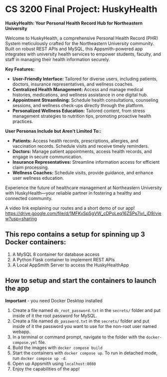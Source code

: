 # CS 3200 Final Project: HuskyHealth

**HuskyHealth: Your Personal Health Record Hub for Northeastern University**

Welcome to HuskyHealth, a comprehensive Personal Health Record (PHR) System meticulously crafted for the Northeastern University community. Built on robust REST APIs and MySQL, this Appsmith-powered app integrates with university health services to empower students, faculty, and staff in managing their health information securely.

**Key Features:**
- **User-Friendly Interface:** Tailored for diverse users, including patients, doctors, insurance representatives, and wellness coaches.
- **Centralized Health Management:** Access and manage medical histories, medications, and wellness assistance in one digital hub.
- **Appointment Streamlining:** Schedule health consultations, counseling sessions, and wellness check-ups directly through the platform.
- **Personalized Wellness Education:** Tailored content, from stress management strategies to nutrition tips, promoting proactive health practices.

**User Personas Include but Aren't Limited To::**
- **Patients:** Access health records, prescriptions, allergies, and vaccination records. Schedule visits and receive timely reminders.
- **Doctors:** Manage patient appointments, access health records, and engage in secure communication.
- **Insurance Representatives:** Streamline information access for efficient claim processing.
- **Wellness Coaches:** Schedule visits, provide guidance, and enhance user wellness education.

Experience the future of healthcare management at Northeastern University with HuskyHealth—your reliable partner in fostering a healthy and connected community.

A video link explaining our routes and a short demo of our app!
https://drive.google.com/file/d/1MFKvSpSgVW_cDPoLeq16ZSPs7ivI_jD9/view?usp=sharing


## This repo contains a setup for spinning up 3 Docker containers: 
1. A MySQL 8 container for database access
2. A Python Flask container to implement REST APIs
3. A Local AppSmith Server to access the HuskyHealthApp

## How to setup and start the containers to launch the app
**Important** - you need Docker Desktop installed

1. Create a file named `db_root_password.txt` in the `secrets/` folder and put inside of it the root password for MySQL. 
2. Create a file named `db_password.txt` in the `secrets/` folder and put inside of it the password you want to use for the non-root user named webapp. 
3. In a terminal or command prompt, navigate to the folder with the `docker-compose.yml` file.  
4. Build the images with `docker compose build`
5. Start the containers with `docker compose up`.  To run in detached mode, run `docker compose up -d`. 
6. Open up Appsmith using `localhost:8080`
7. Enjoy the capabilities of the app!



